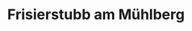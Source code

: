 ---
title: "Frisierstubb am Mühlberg"
url: /frankfurt-am-main/frisierstubb-am-muehlberg/
shop: Friseur
---